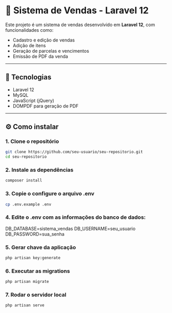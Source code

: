 # 🛒 Sistema de Vendas - Laravel 12

Este projeto é um sistema de vendas desenvolvido em **Laravel 12**, com funcionalidades como:

- Cadastro e edição de vendas
- Adição de itens
- Geração de parcelas e vencimentos
- Emissão de PDF da venda

---

## 🚀 Tecnologias

- Laravel 12
- MySQL
- JavaScript (jQuery)
- DOMPDF para geração de PDF

---

## ⚙️ Como instalar

### 1. Clone o repositório

```bash
git clone https://github.com/seu-usuario/seu-repositorio.git
cd seu-repositorio
```

### 2. Instale as dependências

```bash
composer install
```

### 3. Copie o configure o arquivo .env

```bash
cp .env.example .env
```

### 4. Edite o .env com as informações do banco de dados:

DB_DATABASE=sistema_vendas
DB_USERNAME=seu_usuario
DB_PASSWORD=sua_senha

### 5. Gerar chave da aplicação

```bash
php artisan key:generate
```

### 6. Executar as migrations

```bash
php artisan migrate
```

### 7. Rodar o servidor local

```bash
php artisan serve
```
